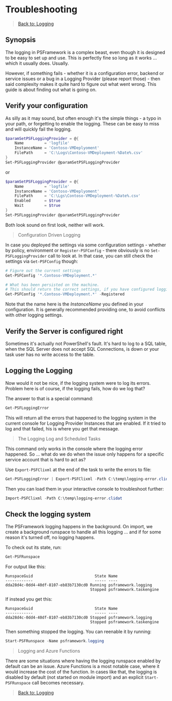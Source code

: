 ﻿# Troubleshooting

> [Back to: Logging](../../logging.html)

## Synopsis

The logging in PSFramework is a complex beast, even though it is designed to be easy to set up and use.
This is perfectly fine so long as it works ... which it usually does.
Usually.

However, if something fails - whether it is a configuration error, backend or service issues or a bug in a Logging Provider (please report those) - then said complexity makes it quite hard to figure out what went wrong.
This guide is about finding out what is going on.

## Verify your configuration

As silly as it may sound, but often enough it's the simple things - a typo in your path, or forgetting to enable the logging.
These can be easy to miss and will quickly fail the logging.

```powershell
$paramSetPSFLoggingProvider = @{
    Name         = 'logfile'
    InstanceName = 'Contoso-VMDeplyoment'
    FilePath     = 'C:\Logs\Contoso-VMDeployment-%Date%.csv'
}
Set-PSFLoggingProvider @paramSetPSFLoggingProvider
```

or

```powershell
$paramSetPSFLoggingProvider = @{
    Name         = 'logfile'
    InstanceName = 'Contoso-VMDeplyoment'
    FilePath     = 'C:\Lgs\Contoso-VMDeployment-%Date%.csv'
    Enabled      = $true
    Wait         = $true
}
Set-PSFLoggingProvider @paramSetPSFLoggingProvider
```

Both look sound on first look, neither will work.

> Configuration Driven Logging

In case you deployed the settings via some configuration settings - whether by policy, environment or `Register-PSFConfig` - there obviously is no `Set-PSFLoggingProvider` call to look at.
In that case, you can still check the settings via `Get-PSFConfig` though:

```powershell
# Figure out the current settings
Get-PSFConfig '*.Contoso-VMDeployment.*'

# What has been persisted on the machine.
# This should return the correct settings, if you have configured logging to the computer or user
Get-PSFConfig '*.Contoso-VMDeployment.*' -Registered
```

Note that the name here is the _InstanceName_ you defined in your configuration.
It is generally recommended providing one, to avoid conflicts with other logging settings.

## Verify the Server is configured right

Sometimes it's actually not PowerShell's fault.
It's hard to log to a SQL table, when the SQL Server does not accept SQL Connections, is down or your task user has no write access to the table.

## Logging the Logging

Now would it not be nice, if the logging system were to log its errors.
Problem here is of course, if the logging fails, how do we log that?

The answer to that is a special command:

```powershell
Get-PSFLoggingError
```

This will return all the errors that happened to the logging system in the current console for Logging Provider Instances that are enabled.
If it tried to log and that failed, his is where you get that message.

> The Logging Log and Scheduled Tasks

This command only works in the console where the logging error happened.
So ... what do we do when the issue only happens for a specific service account that is hard to act as?

Use `Export-PSFClixml` at the end of the task to write the errors to file:

```powershell
Get-PSFLoggingError | Export-PSFClixml -Path C:\temp\logging-error.clidat
```

Then you can load them in your interactive console to troubleshoot further:

```powershell
Import-PSFClixml -Path C:\temp\logging-error.clidat
```

## Check the logging system

The PSFramework logging happens in the background.
On import, we create a background runspace to handle all this logging ... and if for some reason it's turned off, no logging happens.

To check out its state, run:

```powershell
Get-PSFRunspace
```

For output like this:

```text
RunspaceGuid                           State Name
------------                           ----- ----
dda28d4c-0dd4-40df-8107-eb83b7130cd0 Running psframework.logging
                                     Stopped psframework.taskengine
```

If instead you get this:

```text
RunspaceGuid                           State Name
------------                           ----- ----
dda28d4c-0dd4-40df-8107-eb83b7130cd0 Stopped psframework.logging
                                     Stopped psframework.taskengine
```

Then something stopped the logging.
You can reenable it by running:

```powershell
Start-PSFRunspace -Name psframework.logging
```

> Logging and Azure Functions

There are some situations where having the logging runspace enabled by default can be an issue.
Azure Functions is a most notable case, where it would increase the cost of the function.
In cases like that, the logging is disabled by default (not started on module import) and an explicit `Start-PSFRunspace` call becomes necessary.

> [Back to: Logging](../../logging.html)
